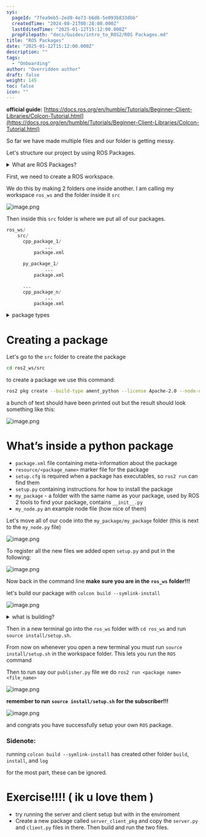 ```yaml
---
sys:
  pageId: "7fea9eb5-2ed9-4e73-b6d6-5e093b833dbb"
  createdTime: "2024-08-21T00:28:00.000Z"
  lastEditedTime: "2025-01-12T15:12:00.000Z"
  propFilepath: "docs/Guides/intro_to_ROS2/ROS Packages.md"
title: "ROS Packages"
date: "2025-01-12T15:12:00.000Z"
description: ""
tags:
  - "Onboarding"
author: "Overridden author"
draft: false
weight: 145
toc: false
icon: ""
---
```


**official guide:** [https://docs.ros.org/en/humble/Tutorials/Beginner-Client-Libraries/Colcon-Tutorial.html](https://docs.ros.org/en/humble/Tutorials/Beginner-Client-Libraries/Colcon-Tutorial.html)

So far we have made multiple files and our folder is getting messy.

Let's structure our project by using ROS Packages.

<details>

<summary>What are ROS Packages?</summary>

ROS Packages are, as the name implies, packages of code that are highly sharable between ROS developers.

They consist of a folder, `package.xml` file, and source code

```python
      cpp_package_1/
		      ... imagine much code files here ..
          package.xml
```

</details>

First, we need to create a ROS workspace.

We do this by making 2 folders one inside another. I am calling my workspace `ros_ws` and the folder inside it `src`

![image.png](https://prod-files-secure.s3.us-west-2.amazonaws.com/d518164a-d88e-44d1-a4ee-3adb3bd8bce0/70706947-fd18-4537-a67b-e12946812d31/image.png?X-Amz-Algorithm=AWS4-HMAC-SHA256&X-Amz-Content-Sha256=UNSIGNED-PAYLOAD&X-Amz-Credential=ASIAZI2LB466YWNBFUHV%2F20250516%2Fus-west-2%2Fs3%2Faws4_request&X-Amz-Date=20250516T190129Z&X-Amz-Expires=3600&X-Amz-Security-Token=IQoJb3JpZ2luX2VjEJP%2F%2F%2F%2F%2F%2F%2F%2F%2F%2FwEaCXVzLXdlc3QtMiJGMEQCIFWfHkNrE62rYNM0Vz9FyqU%2B6%2FAhc94L5rdaqZUZajHOAiA3wQck9n9O6V5HzFB6iBVejP%2FAjH4o5R3q3xv0c4wjYCr%2FAwhMEAAaDDYzNzQyMzE4MzgwNSIMSucuJGu0WQ2d6Xa1KtwDaD9KFsGJeYQ3ezLSf4bGxTnIroTBIlKKm%2BnVVaWU9WzqQg74%2Fa8yhiDLh1eN60zJOkyJv9GgnakxdB5Sdb2tp3evLyMu%2Fg8EqSgOoM5FVz5aevsa6XkwePzjiJXi9gw5n37ERRWlVjOXrAk3eT7XlVdQq5pgkRFP1nPRBwTcvXwvtc%2B%2Fe7gKErCAS87HbQPPdjckWpBie%2BSONAFbX7n9tmbaSIyUwFbXGcbOvGpE9yy5omsWybM0x7DdHjrtvpTIx8ryoU%2FaOm8gX%2FNcGotCv2JWdQabUXkuMN3bZuA0gikNL1CNN%2FFG0S4DK5rNQKHUHAojWzZSgr4utFX2xXWvTSV1D4dkELlqZgUpMtSXuWBJOirhY7EBMRZ1YtthkyHymAMElzOBEckGZ6YYdfjnI3ymCd%2FpJXBktwb3tUlVvGGv6X4DP6LaT03wPn%2B3JfkN0hk7idZrncoyxJyzvrvP7I6bOZD0T1tPvJBpBr3BSDt00iIfuUN471OYQ9SVtvb0u1UN%2BklVBxMQGhWUBGl5cy2a5d%2FpWxzRSvS2uUCujii7YXPA4aOF9NRuT9vYuFJorOA5uquabMnTh%2FHhSaZD%2BkYbAoMqmxO9l6G6BkbUv7uj1mByTcfE4KBioIYw%2BI%2BewQY6pgEYdtRyonxtpxzwetIMYmH9fYQR%2Bk8SozP%2FZzHVugYdkABQrbtS4CJtfK5Go56pArLTKbNB9GokCeKBfysniECBxuj3fZswdkc8jJOx25aQSwTI51GKcuPlu7MbpvszHkOmmEahdlJMhs1qGNIT6dRKeUl3d5HG6zm1B9cYvGU9NQBFkUuGPxXjbTnib4DdnmtcClT2Uma3fB7yBoJPG4g8u1xl9ZJE&X-Amz-Signature=9b1e3119c469fae842f38a77dca54612e621866d8481dcfbe099261fa42af0fa&X-Amz-SignedHeaders=host&x-id=GetObject)

Then inside this `src` folder is where we put all of our packages.

```python
ros_ws/
    src/
      cpp_package_1/
		      ...
          package.xml

      py_package_1/
		      ...
          package.xml

      ...
      cpp_package_n/
		      ...
          package.xml

```

<details>

<summary>package types</summary>

packages can be either `C++` or python.

the intern file structure is different for each but for this guide we will stick to creating python packages

</details>

# Creating a package

Let's go to the `src` folder to create the package

```bash
cd ros2_ws/src
```

to create a package we use this command:

```bash
ros2 pkg create --build-type ament_python --license Apache-2.0 --node-name my_node my_package
```

a bunch of text should have been printed out but the result should look something like this:

![image.png](https://prod-files-secure.s3.us-west-2.amazonaws.com/d518164a-d88e-44d1-a4ee-3adb3bd8bce0/e6cf1e3f-8512-4a3e-b131-079f800bf3e8/image.png?X-Amz-Algorithm=AWS4-HMAC-SHA256&X-Amz-Content-Sha256=UNSIGNED-PAYLOAD&X-Amz-Credential=ASIAZI2LB466YWNBFUHV%2F20250516%2Fus-west-2%2Fs3%2Faws4_request&X-Amz-Date=20250516T190129Z&X-Amz-Expires=3600&X-Amz-Security-Token=IQoJb3JpZ2luX2VjEJP%2F%2F%2F%2F%2F%2F%2F%2F%2F%2FwEaCXVzLXdlc3QtMiJGMEQCIFWfHkNrE62rYNM0Vz9FyqU%2B6%2FAhc94L5rdaqZUZajHOAiA3wQck9n9O6V5HzFB6iBVejP%2FAjH4o5R3q3xv0c4wjYCr%2FAwhMEAAaDDYzNzQyMzE4MzgwNSIMSucuJGu0WQ2d6Xa1KtwDaD9KFsGJeYQ3ezLSf4bGxTnIroTBIlKKm%2BnVVaWU9WzqQg74%2Fa8yhiDLh1eN60zJOkyJv9GgnakxdB5Sdb2tp3evLyMu%2Fg8EqSgOoM5FVz5aevsa6XkwePzjiJXi9gw5n37ERRWlVjOXrAk3eT7XlVdQq5pgkRFP1nPRBwTcvXwvtc%2B%2Fe7gKErCAS87HbQPPdjckWpBie%2BSONAFbX7n9tmbaSIyUwFbXGcbOvGpE9yy5omsWybM0x7DdHjrtvpTIx8ryoU%2FaOm8gX%2FNcGotCv2JWdQabUXkuMN3bZuA0gikNL1CNN%2FFG0S4DK5rNQKHUHAojWzZSgr4utFX2xXWvTSV1D4dkELlqZgUpMtSXuWBJOirhY7EBMRZ1YtthkyHymAMElzOBEckGZ6YYdfjnI3ymCd%2FpJXBktwb3tUlVvGGv6X4DP6LaT03wPn%2B3JfkN0hk7idZrncoyxJyzvrvP7I6bOZD0T1tPvJBpBr3BSDt00iIfuUN471OYQ9SVtvb0u1UN%2BklVBxMQGhWUBGl5cy2a5d%2FpWxzRSvS2uUCujii7YXPA4aOF9NRuT9vYuFJorOA5uquabMnTh%2FHhSaZD%2BkYbAoMqmxO9l6G6BkbUv7uj1mByTcfE4KBioIYw%2BI%2BewQY6pgEYdtRyonxtpxzwetIMYmH9fYQR%2Bk8SozP%2FZzHVugYdkABQrbtS4CJtfK5Go56pArLTKbNB9GokCeKBfysniECBxuj3fZswdkc8jJOx25aQSwTI51GKcuPlu7MbpvszHkOmmEahdlJMhs1qGNIT6dRKeUl3d5HG6zm1B9cYvGU9NQBFkUuGPxXjbTnib4DdnmtcClT2Uma3fB7yBoJPG4g8u1xl9ZJE&X-Amz-Signature=a2ba3e55bade2bfac912754a1de36129b74457be6588b0cc27f4ecff6540baee&X-Amz-SignedHeaders=host&x-id=GetObject)

# What’s inside a python package

- `package.xml` file containing meta-information about the package
- `resource/<package_name>` marker file for the package
- `setup.cfg` is required when a package has executables, so `ros2 run` can find them
- `setup.py` containing instructions for how to install the package
- `my_package` - a folder with the same name as your package, used by ROS 2 tools to find your package, contains `__init__.py`
- `my_node.py` an example node file (how nice of them)

Let's move all of our code into the `my_package/my_package` folder (this is next to the `my_node.py` file)

![image.png](https://prod-files-secure.s3.us-west-2.amazonaws.com/d518164a-d88e-44d1-a4ee-3adb3bd8bce0/9ce58f11-0da9-4d3e-b86d-506a9685d378/image.png?X-Amz-Algorithm=AWS4-HMAC-SHA256&X-Amz-Content-Sha256=UNSIGNED-PAYLOAD&X-Amz-Credential=ASIAZI2LB466YWNBFUHV%2F20250516%2Fus-west-2%2Fs3%2Faws4_request&X-Amz-Date=20250516T190129Z&X-Amz-Expires=3600&X-Amz-Security-Token=IQoJb3JpZ2luX2VjEJP%2F%2F%2F%2F%2F%2F%2F%2F%2F%2FwEaCXVzLXdlc3QtMiJGMEQCIFWfHkNrE62rYNM0Vz9FyqU%2B6%2FAhc94L5rdaqZUZajHOAiA3wQck9n9O6V5HzFB6iBVejP%2FAjH4o5R3q3xv0c4wjYCr%2FAwhMEAAaDDYzNzQyMzE4MzgwNSIMSucuJGu0WQ2d6Xa1KtwDaD9KFsGJeYQ3ezLSf4bGxTnIroTBIlKKm%2BnVVaWU9WzqQg74%2Fa8yhiDLh1eN60zJOkyJv9GgnakxdB5Sdb2tp3evLyMu%2Fg8EqSgOoM5FVz5aevsa6XkwePzjiJXi9gw5n37ERRWlVjOXrAk3eT7XlVdQq5pgkRFP1nPRBwTcvXwvtc%2B%2Fe7gKErCAS87HbQPPdjckWpBie%2BSONAFbX7n9tmbaSIyUwFbXGcbOvGpE9yy5omsWybM0x7DdHjrtvpTIx8ryoU%2FaOm8gX%2FNcGotCv2JWdQabUXkuMN3bZuA0gikNL1CNN%2FFG0S4DK5rNQKHUHAojWzZSgr4utFX2xXWvTSV1D4dkELlqZgUpMtSXuWBJOirhY7EBMRZ1YtthkyHymAMElzOBEckGZ6YYdfjnI3ymCd%2FpJXBktwb3tUlVvGGv6X4DP6LaT03wPn%2B3JfkN0hk7idZrncoyxJyzvrvP7I6bOZD0T1tPvJBpBr3BSDt00iIfuUN471OYQ9SVtvb0u1UN%2BklVBxMQGhWUBGl5cy2a5d%2FpWxzRSvS2uUCujii7YXPA4aOF9NRuT9vYuFJorOA5uquabMnTh%2FHhSaZD%2BkYbAoMqmxO9l6G6BkbUv7uj1mByTcfE4KBioIYw%2BI%2BewQY6pgEYdtRyonxtpxzwetIMYmH9fYQR%2Bk8SozP%2FZzHVugYdkABQrbtS4CJtfK5Go56pArLTKbNB9GokCeKBfysniECBxuj3fZswdkc8jJOx25aQSwTI51GKcuPlu7MbpvszHkOmmEahdlJMhs1qGNIT6dRKeUl3d5HG6zm1B9cYvGU9NQBFkUuGPxXjbTnib4DdnmtcClT2Uma3fB7yBoJPG4g8u1xl9ZJE&X-Amz-Signature=4911477d01c43dfc7304fd1ca350ff8034a90df1f973bb0b658604882f80f6f6&X-Amz-SignedHeaders=host&x-id=GetObject)

To register all the new files we added open `setup.py` and put in the following:

![image.png](https://prod-files-secure.s3.us-west-2.amazonaws.com/d518164a-d88e-44d1-a4ee-3adb3bd8bce0/1cd7c262-4cae-4496-9d75-c178537d24a2/image.png?X-Amz-Algorithm=AWS4-HMAC-SHA256&X-Amz-Content-Sha256=UNSIGNED-PAYLOAD&X-Amz-Credential=ASIAZI2LB466YWNBFUHV%2F20250516%2Fus-west-2%2Fs3%2Faws4_request&X-Amz-Date=20250516T190129Z&X-Amz-Expires=3600&X-Amz-Security-Token=IQoJb3JpZ2luX2VjEJP%2F%2F%2F%2F%2F%2F%2F%2F%2F%2FwEaCXVzLXdlc3QtMiJGMEQCIFWfHkNrE62rYNM0Vz9FyqU%2B6%2FAhc94L5rdaqZUZajHOAiA3wQck9n9O6V5HzFB6iBVejP%2FAjH4o5R3q3xv0c4wjYCr%2FAwhMEAAaDDYzNzQyMzE4MzgwNSIMSucuJGu0WQ2d6Xa1KtwDaD9KFsGJeYQ3ezLSf4bGxTnIroTBIlKKm%2BnVVaWU9WzqQg74%2Fa8yhiDLh1eN60zJOkyJv9GgnakxdB5Sdb2tp3evLyMu%2Fg8EqSgOoM5FVz5aevsa6XkwePzjiJXi9gw5n37ERRWlVjOXrAk3eT7XlVdQq5pgkRFP1nPRBwTcvXwvtc%2B%2Fe7gKErCAS87HbQPPdjckWpBie%2BSONAFbX7n9tmbaSIyUwFbXGcbOvGpE9yy5omsWybM0x7DdHjrtvpTIx8ryoU%2FaOm8gX%2FNcGotCv2JWdQabUXkuMN3bZuA0gikNL1CNN%2FFG0S4DK5rNQKHUHAojWzZSgr4utFX2xXWvTSV1D4dkELlqZgUpMtSXuWBJOirhY7EBMRZ1YtthkyHymAMElzOBEckGZ6YYdfjnI3ymCd%2FpJXBktwb3tUlVvGGv6X4DP6LaT03wPn%2B3JfkN0hk7idZrncoyxJyzvrvP7I6bOZD0T1tPvJBpBr3BSDt00iIfuUN471OYQ9SVtvb0u1UN%2BklVBxMQGhWUBGl5cy2a5d%2FpWxzRSvS2uUCujii7YXPA4aOF9NRuT9vYuFJorOA5uquabMnTh%2FHhSaZD%2BkYbAoMqmxO9l6G6BkbUv7uj1mByTcfE4KBioIYw%2BI%2BewQY6pgEYdtRyonxtpxzwetIMYmH9fYQR%2Bk8SozP%2FZzHVugYdkABQrbtS4CJtfK5Go56pArLTKbNB9GokCeKBfysniECBxuj3fZswdkc8jJOx25aQSwTI51GKcuPlu7MbpvszHkOmmEahdlJMhs1qGNIT6dRKeUl3d5HG6zm1B9cYvGU9NQBFkUuGPxXjbTnib4DdnmtcClT2Uma3fB7yBoJPG4g8u1xl9ZJE&X-Amz-Signature=40ea6eb40c71260ee40cb726e2dd8dfb71c70d661036e3f8dda41a1264fe9c9e&X-Amz-SignedHeaders=host&x-id=GetObject)

Now back in the command line **make sure you are in the** **`ros_ws`** **folder!!!**

let's build our package with `colcon build --symlink-install`

![image.png](https://prod-files-secure.s3.us-west-2.amazonaws.com/d518164a-d88e-44d1-a4ee-3adb3bd8bce0/2f2a0d27-b173-48fd-b189-5f5c0ce65619/image.png?X-Amz-Algorithm=AWS4-HMAC-SHA256&X-Amz-Content-Sha256=UNSIGNED-PAYLOAD&X-Amz-Credential=ASIAZI2LB466YWNBFUHV%2F20250516%2Fus-west-2%2Fs3%2Faws4_request&X-Amz-Date=20250516T190129Z&X-Amz-Expires=3600&X-Amz-Security-Token=IQoJb3JpZ2luX2VjEJP%2F%2F%2F%2F%2F%2F%2F%2F%2F%2FwEaCXVzLXdlc3QtMiJGMEQCIFWfHkNrE62rYNM0Vz9FyqU%2B6%2FAhc94L5rdaqZUZajHOAiA3wQck9n9O6V5HzFB6iBVejP%2FAjH4o5R3q3xv0c4wjYCr%2FAwhMEAAaDDYzNzQyMzE4MzgwNSIMSucuJGu0WQ2d6Xa1KtwDaD9KFsGJeYQ3ezLSf4bGxTnIroTBIlKKm%2BnVVaWU9WzqQg74%2Fa8yhiDLh1eN60zJOkyJv9GgnakxdB5Sdb2tp3evLyMu%2Fg8EqSgOoM5FVz5aevsa6XkwePzjiJXi9gw5n37ERRWlVjOXrAk3eT7XlVdQq5pgkRFP1nPRBwTcvXwvtc%2B%2Fe7gKErCAS87HbQPPdjckWpBie%2BSONAFbX7n9tmbaSIyUwFbXGcbOvGpE9yy5omsWybM0x7DdHjrtvpTIx8ryoU%2FaOm8gX%2FNcGotCv2JWdQabUXkuMN3bZuA0gikNL1CNN%2FFG0S4DK5rNQKHUHAojWzZSgr4utFX2xXWvTSV1D4dkELlqZgUpMtSXuWBJOirhY7EBMRZ1YtthkyHymAMElzOBEckGZ6YYdfjnI3ymCd%2FpJXBktwb3tUlVvGGv6X4DP6LaT03wPn%2B3JfkN0hk7idZrncoyxJyzvrvP7I6bOZD0T1tPvJBpBr3BSDt00iIfuUN471OYQ9SVtvb0u1UN%2BklVBxMQGhWUBGl5cy2a5d%2FpWxzRSvS2uUCujii7YXPA4aOF9NRuT9vYuFJorOA5uquabMnTh%2FHhSaZD%2BkYbAoMqmxO9l6G6BkbUv7uj1mByTcfE4KBioIYw%2BI%2BewQY6pgEYdtRyonxtpxzwetIMYmH9fYQR%2Bk8SozP%2FZzHVugYdkABQrbtS4CJtfK5Go56pArLTKbNB9GokCeKBfysniECBxuj3fZswdkc8jJOx25aQSwTI51GKcuPlu7MbpvszHkOmmEahdlJMhs1qGNIT6dRKeUl3d5HG6zm1B9cYvGU9NQBFkUuGPxXjbTnib4DdnmtcClT2Uma3fB7yBoJPG4g8u1xl9ZJE&X-Amz-Signature=8c7a415a25879d6be67ec911c978d1c2ff756af1d147dd2e97190ec557e37c6a&X-Amz-SignedHeaders=host&x-id=GetObject)

<details>

<summary>what is building?</summary>

if you are a CS major at Rose-Hulman you will learn the answer to this in CSSE132

but TLDR; is it combines all the code files into one program that can be run easily 

</details>

Then in a new terminal go into the `ros_ws` folder with `cd ros_ws` and run `source install/setup.sh`. 

From now on whenever you open a new terminal you must run `source install/setup.sh` in the workspace folder. This lets you run the `ROS` command

Then to run say our `publisher.py` file we do `ros2 run <package name> <file_name>`

![image.png](https://prod-files-secure.s3.us-west-2.amazonaws.com/d518164a-d88e-44d1-a4ee-3adb3bd8bce0/4f4b1219-3a44-4632-aa0a-ce3471699f59/image.png?X-Amz-Algorithm=AWS4-HMAC-SHA256&X-Amz-Content-Sha256=UNSIGNED-PAYLOAD&X-Amz-Credential=ASIAZI2LB466YWNBFUHV%2F20250516%2Fus-west-2%2Fs3%2Faws4_request&X-Amz-Date=20250516T190129Z&X-Amz-Expires=3600&X-Amz-Security-Token=IQoJb3JpZ2luX2VjEJP%2F%2F%2F%2F%2F%2F%2F%2F%2F%2FwEaCXVzLXdlc3QtMiJGMEQCIFWfHkNrE62rYNM0Vz9FyqU%2B6%2FAhc94L5rdaqZUZajHOAiA3wQck9n9O6V5HzFB6iBVejP%2FAjH4o5R3q3xv0c4wjYCr%2FAwhMEAAaDDYzNzQyMzE4MzgwNSIMSucuJGu0WQ2d6Xa1KtwDaD9KFsGJeYQ3ezLSf4bGxTnIroTBIlKKm%2BnVVaWU9WzqQg74%2Fa8yhiDLh1eN60zJOkyJv9GgnakxdB5Sdb2tp3evLyMu%2Fg8EqSgOoM5FVz5aevsa6XkwePzjiJXi9gw5n37ERRWlVjOXrAk3eT7XlVdQq5pgkRFP1nPRBwTcvXwvtc%2B%2Fe7gKErCAS87HbQPPdjckWpBie%2BSONAFbX7n9tmbaSIyUwFbXGcbOvGpE9yy5omsWybM0x7DdHjrtvpTIx8ryoU%2FaOm8gX%2FNcGotCv2JWdQabUXkuMN3bZuA0gikNL1CNN%2FFG0S4DK5rNQKHUHAojWzZSgr4utFX2xXWvTSV1D4dkELlqZgUpMtSXuWBJOirhY7EBMRZ1YtthkyHymAMElzOBEckGZ6YYdfjnI3ymCd%2FpJXBktwb3tUlVvGGv6X4DP6LaT03wPn%2B3JfkN0hk7idZrncoyxJyzvrvP7I6bOZD0T1tPvJBpBr3BSDt00iIfuUN471OYQ9SVtvb0u1UN%2BklVBxMQGhWUBGl5cy2a5d%2FpWxzRSvS2uUCujii7YXPA4aOF9NRuT9vYuFJorOA5uquabMnTh%2FHhSaZD%2BkYbAoMqmxO9l6G6BkbUv7uj1mByTcfE4KBioIYw%2BI%2BewQY6pgEYdtRyonxtpxzwetIMYmH9fYQR%2Bk8SozP%2FZzHVugYdkABQrbtS4CJtfK5Go56pArLTKbNB9GokCeKBfysniECBxuj3fZswdkc8jJOx25aQSwTI51GKcuPlu7MbpvszHkOmmEahdlJMhs1qGNIT6dRKeUl3d5HG6zm1B9cYvGU9NQBFkUuGPxXjbTnib4DdnmtcClT2Uma3fB7yBoJPG4g8u1xl9ZJE&X-Amz-Signature=f3b109e1c8790aadbd22727de467eee0952d84892292399541fa709a5be24446&X-Amz-SignedHeaders=host&x-id=GetObject)

**remember to run** **`source install/setup.sh`** **for the subscriber!!!**

![image.png](https://prod-files-secure.s3.us-west-2.amazonaws.com/d518164a-d88e-44d1-a4ee-3adb3bd8bce0/02121119-dad4-49ec-8356-c956108b4243/image.png?X-Amz-Algorithm=AWS4-HMAC-SHA256&X-Amz-Content-Sha256=UNSIGNED-PAYLOAD&X-Amz-Credential=ASIAZI2LB466YWNBFUHV%2F20250516%2Fus-west-2%2Fs3%2Faws4_request&X-Amz-Date=20250516T190129Z&X-Amz-Expires=3600&X-Amz-Security-Token=IQoJb3JpZ2luX2VjEJP%2F%2F%2F%2F%2F%2F%2F%2F%2F%2FwEaCXVzLXdlc3QtMiJGMEQCIFWfHkNrE62rYNM0Vz9FyqU%2B6%2FAhc94L5rdaqZUZajHOAiA3wQck9n9O6V5HzFB6iBVejP%2FAjH4o5R3q3xv0c4wjYCr%2FAwhMEAAaDDYzNzQyMzE4MzgwNSIMSucuJGu0WQ2d6Xa1KtwDaD9KFsGJeYQ3ezLSf4bGxTnIroTBIlKKm%2BnVVaWU9WzqQg74%2Fa8yhiDLh1eN60zJOkyJv9GgnakxdB5Sdb2tp3evLyMu%2Fg8EqSgOoM5FVz5aevsa6XkwePzjiJXi9gw5n37ERRWlVjOXrAk3eT7XlVdQq5pgkRFP1nPRBwTcvXwvtc%2B%2Fe7gKErCAS87HbQPPdjckWpBie%2BSONAFbX7n9tmbaSIyUwFbXGcbOvGpE9yy5omsWybM0x7DdHjrtvpTIx8ryoU%2FaOm8gX%2FNcGotCv2JWdQabUXkuMN3bZuA0gikNL1CNN%2FFG0S4DK5rNQKHUHAojWzZSgr4utFX2xXWvTSV1D4dkELlqZgUpMtSXuWBJOirhY7EBMRZ1YtthkyHymAMElzOBEckGZ6YYdfjnI3ymCd%2FpJXBktwb3tUlVvGGv6X4DP6LaT03wPn%2B3JfkN0hk7idZrncoyxJyzvrvP7I6bOZD0T1tPvJBpBr3BSDt00iIfuUN471OYQ9SVtvb0u1UN%2BklVBxMQGhWUBGl5cy2a5d%2FpWxzRSvS2uUCujii7YXPA4aOF9NRuT9vYuFJorOA5uquabMnTh%2FHhSaZD%2BkYbAoMqmxO9l6G6BkbUv7uj1mByTcfE4KBioIYw%2BI%2BewQY6pgEYdtRyonxtpxzwetIMYmH9fYQR%2Bk8SozP%2FZzHVugYdkABQrbtS4CJtfK5Go56pArLTKbNB9GokCeKBfysniECBxuj3fZswdkc8jJOx25aQSwTI51GKcuPlu7MbpvszHkOmmEahdlJMhs1qGNIT6dRKeUl3d5HG6zm1B9cYvGU9NQBFkUuGPxXjbTnib4DdnmtcClT2Uma3fB7yBoJPG4g8u1xl9ZJE&X-Amz-Signature=01e1681e906ec6050468ab0b06e5e069be1e0d19c44601b9424bfbccac02ccae&X-Amz-SignedHeaders=host&x-id=GetObject)

and congrats you have successfully setup your own `ROS` package.

### Sidenote:

running `colcon build --symlink-install` has created other folder `build`, `install`, and `log`

for the most part, these can be ignored.

# Exercise!!!! ( ik u love them )

- try running the server and client setup but with in the enviroment
- Create a new package called `server_client_pkg` and copy the `server.py` and `client.py` files in there. Then build and run the two files.
